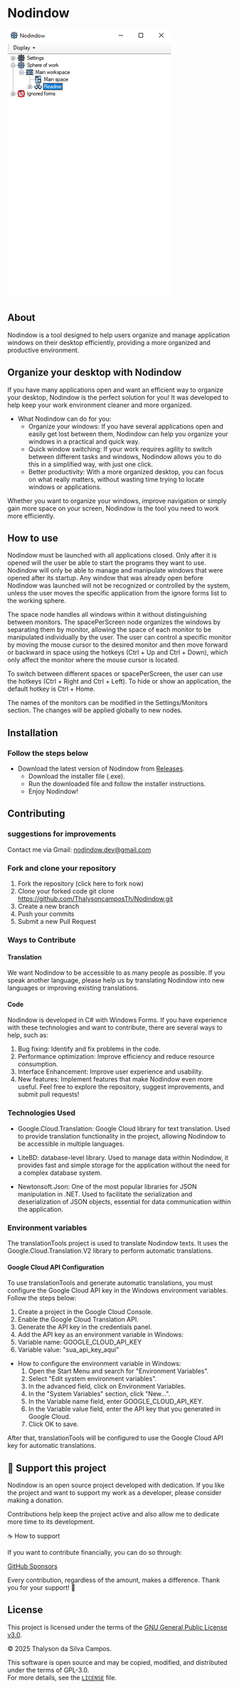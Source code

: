 # Nodindow
![Nodindow](./documents/applicationScreenShot.png)
## About
Nodindow is a tool designed to help users organize and manage application windows on their desktop efficiently, providing a more organized and productive environment.

## Organize your desktop with Nodindow

If you have many applications open and want an efficient way to organize your desktop, Nodindow is the perfect solution for you! It was developed to help keep your work environment cleaner and more organized.

+ What Nodindow can do for you:
    - Organize your windows: If you have several applications open and easily get lost between them, Nodindow can help you organize your windows in a practical and quick way.
    - Quick window switching: If your work requires agility to switch between different tasks and windows, Nodindow allows you to do this in a simplified way, with just one click.
    - Better productivity: With a more organized desktop, you can focus on what really matters, without wasting time trying to locate windows or applications.

Whether you want to organize your windows, improve navigation or simply gain more space on your screen, Nodindow is the tool you need to work more efficiently.

## How to use

Nodindow must be launched with all applications closed. Only after it is opened will the user be able to start the
programs they want to use. Nodindow will only be able to manage and manipulate windows that were opened after its
startup. Any window that was already open before Nodindow was launched will not be recognized or controlled by the
system, unless the user moves the specific application from the ignore forms list to the working sphere.

The space node handles all windows within it without distinguishing between monitors. The spacePerScreen node organizes
the windows by separating them by monitor, allowing the space of each monitor to be manipulated individually by the
user. The user can control a specific monitor by moving the mouse cursor to the desired monitor and then move forward
or backward in space using the hotkeys (Ctrl + Up and Ctrl + Down), which only affect the monitor where the mouse
cursor is located.

To switch between different spaces or spacePerScreen, the user can use the hotkeys (Ctrl + Right and Ctrl + Left). To
hide or show an application, the default hotkey is Ctrl + Home.

The names of the monitors can be modified in the Settings/Monitors section. The changes will be applied globally to
new nodes.

## Installation

### Follow the steps below
+ Download the latest version of Nodindow from [Releases](https://github.com/ThalysoncamposTh/Nodindow/releases/).
    - Download the installer file (.exe).
    - Run the downloaded file and follow the installer instructions.
    - Enjoy Nodindow!

## Contributing
### suggestions for improvements
Contact me via Gmail: nodindow.dev@gmail.com

### Fork and clone your repository
1. Fork the repository (click here to fork now)
2. Clone your forked code git clone https://github.com/ThalysoncamposTh/Nodindow.git
3. Create a new branch
4. Push your commits
5. Submit a new Pull Request

### Ways to Contribute
#### Translation
We want Nodindow to be accessible to as many people as possible. If you speak another language, please help us by translating Nodindow into new languages ​​or improving existing translations.

#### Code
Nodindow is developed in C# with Windows Forms. If you have experience with these technologies and want to contribute, there are several ways to help, such as:

1. Bug fixing: Identify and fix problems in the code.
2. Performance optimization: Improve efficiency and reduce resource consumption.
3. Interface Enhancement: Improve user experience and usability.
4. New features: Implement features that make Nodindow even more useful.
Feel free to explore the repository, suggest improvements, and submit pull requests!

### Technologies Used

+ Google.Cloud.Translation: Google Cloud library for text translation. Used to provide translation functionality in the project, allowing Nodindow to be accessible in multiple languages.

+ LiteBD: database-level library. Used to manage data within Nodindow, it provides fast and simple storage for the application without the need for a complex database system.

+ Newtonsoft.Json: One of the most popular libraries for JSON manipulation in .NET. Used to facilitate the serialization and deserialization of JSON objects, essential for data communication within the application.

### Environment variables
The translationTools project is used to translate Nodindow texts. It uses the Google.Cloud.Translation.V2 library to perform automatic translations.
#### Google Cloud API Configuration
To use translationTools and generate automatic translations, you must configure the Google Cloud API key in the Windows environment variables. Follow the steps below:

1. Create a project in the Google Cloud Console.
2. Enable the Google Cloud Translation API.
3. Generate the API key in the credentials panel.
4. Add the API key as an environment variable in Windows:
5. Variable name: GOOGLE_CLOUD_API_KEY
6. Variable value: "sua_api_key_aqui"
+ How to configure the environment variable in Windows:
    1. Open the Start Menu and search for "Environment Variables".
    2. Select "Edit system environment variables".
    3. In the advanced field, click on Environment Variables.
    4. In the "System Variables" section, click "New...".
    5. In the Variable name field, enter GOOGLE_CLOUD_API_KEY.
    6. In the Variable value field, enter the API key that you generated in Google Cloud.
    7. Click OK to save.

After that, translationTools will be configured to use the Google Cloud API key for automatic translations.

## 💖 Support this project
Nodindow is an open source project developed with dedication. If you like the project and want to support my work as a developer, please consider making a donation.

Contributions help keep the project active and also allow me to dedicate more time to its development.

☕ How to support

If you want to contribute financially, you can do so through:

[GitHub Sponsors](https://github.com/sponsors/ThalysoncamposTh)

Every contribution, regardless of the amount, makes a difference. Thank you for your support! 🚀

## License

This project is licensed under the terms of the [GNU General Public License v3.0](./LICENSE.txt).  

© 2025 Thalyson da Silva Campos.  

This software is open source and may be copied, modified, and distributed under the terms of GPL-3.0.  
For more details, see the [`LICENSE`](./LICENSE.txt) file.
